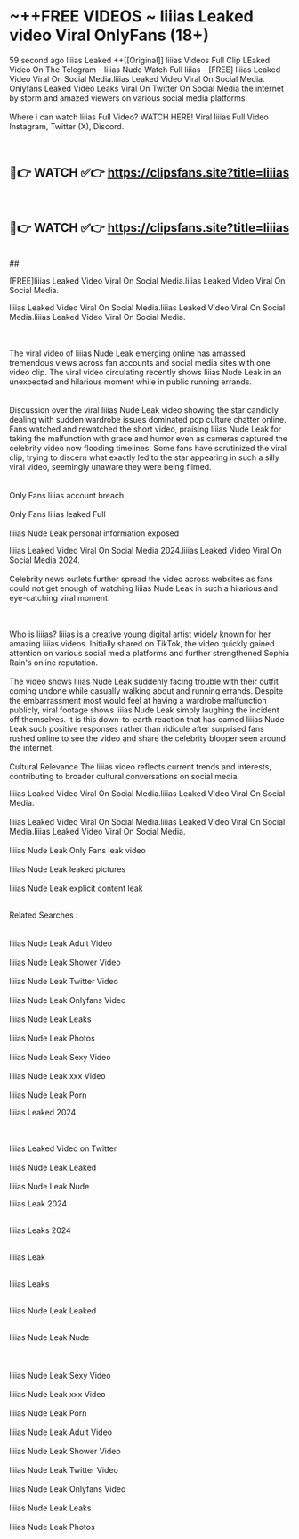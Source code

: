 # ~++FREE VIDEOS ~ liiias Leaked video Viral OnlyFans (18+)<br>


59 second ago liiias Leaked ++[[Original]] liiias Videos Full Clip LEaked Video On The Telegram  - liiias Nude  Watch Full liiias - [FREE] liiias Leaked Video Viral On Social Media.liiias Leaked Video Viral On Social Media.   Onlyfans Leaked Video Leaks Viral On Twitter On Social Media the internet by storm and amazed viewers on various social media platforms. <br><br>
Where i can watch liiias Full Video? WATCH HERE! Viral liiias Full Video Instagram, Twitter (X), Discord. <br>


 <br>

##  🔴👉 WATCH ✅👉  <a href="https://clipsfans.site?title=liiias&ref=git">https://clipsfans.site?title=liiias</a> <br>
  <br>

##  🔴👉 WATCH ✅👉  <a href="https://clipsfans.site?title=liiias&ref=git">https://clipsfans.site?title=liiias</a> <br>
  <br>
  ##



[FREE]liiias Leaked Video Viral On Social Media.liiias Leaked Video Viral On Social Media. <br>

liiias Leaked Video Viral On Social Media.liiias Leaked Video Viral On Social Media.liiias Leaked Video Viral On Social Media. <br>


  <br>

  <br>
The viral video of liiias Nude Leak emerging online has amassed tremendous views across fan accounts and social media sites with one video clip. The viral video circulating recently shows liiias Nude Leak in an unexpected and hilarious moment while in public running errands.<br>
<br>


<br>
Discussion over the viral liiias Nude Leak video showing the star candidly dealing with sudden wardrobe issues dominated pop culture chatter online. Fans watched and rewatched the short video, praising liiias Nude Leak for taking the malfunction with grace and humor even as cameras captured the celebrity video now flooding timelines. Some fans have scrutinized the viral clip, trying to discern what exactly led to the star appearing in such a silly viral video, seemingly unaware they were being filmed.<br>
<br>
<br> 
Only Fans liiias account breach<br>
<br>
Only Fans liiias leaked Full <br>
<br>
liiias Nude Leak personal information exposed<br>

liiias Leaked Video Viral On Social Media 2024.liiias Leaked Video Viral On Social Media 2024. <br>
<br>
Celebrity news outlets further spread the video across websites as fans could not get enough of watching liiias Nude Leak in such a hilarious and eye-catching viral moment.<br>
<br>

<br>
Who is liiias? liiias is a creative young digital artist widely known for her amazing liiias videos. Initially shared on TikTok, the video quickly gained attention on various social media platforms and further strengthened Sophia Rain's online reputation.<br>
<br>
The video shows liiias Nude Leak suddenly facing trouble with their outfit coming undone while casually walking about and running errands. Despite the embarrassment most would feel at having a wardrobe malfunction publicly, viral footage shows liiias Nude Leak simply laughing the incident off themselves. It is this down-to-earth reaction that has earned liiias Nude Leak such positive responses rather than ridicule after surprised fans rushed online to see the video and share the celebrity blooper seen around the internet.<br>
<br>
Cultural Relevance The liiias video reflects current trends and interests, contributing to broader cultural conversations on social media.<br>

liiias Leaked Video Viral On Social Media.liiias Leaked Video Viral On Social Media.<br>
<br>
liiias Leaked Video Viral On Social Media.liiias Leaked Video Viral On Social Media.liiias Leaked Video Viral On Social Media.<br>
<br>
liiias Nude Leak Only Fans leak video<br>
<br>
liiias Nude Leak leaked pictures<br>
<br>
liiias Nude Leak explicit content leak<br>


<br>
Related Searches :<br>
<br>

<br>
liiias Nude Leak Adult Video<br>
<br>
liiias Nude Leak Shower Video<br>
<br>
liiias Nude Leak Twitter Video<br>
<br>
liiias Nude Leak Onlyfans Video<br>
<br>
liiias Nude Leak Leaks<br>
<br>
liiias Nude Leak Photos<br>

<br>
liiias Nude Leak Sexy Video<br>
<br>
liiias Nude Leak xxx Video<br>
<br>
liiias Nude Leak Porn<br>

liiias  Leaked 2024 <br> <br>
<br>

liiias Leaked Video on Twitter <br>
<br>
liiias Nude Leak Leaked<br>
<br>
liiias Nude Leak Nude<br>


liiias  Leak 2024 <br> <br>



liiias  Leaks 2024 <br> <br>



 
liiias  Leak<br> <br>



liiias  Leaks<br> <br>


liiias Nude Leak Leaked<br> <br>

liiias Nude Leak Nude<br> <br>
<br> <br>
liiias Nude Leak Sexy Video
<br> <br>
liiias Nude Leak xxx Video
<br> <br>
liiias Nude Leak Porn
<br> <br>
liiias Nude Leak Adult Video
<br> <br>
liiias Nude Leak Shower Video
<br> <br>
liiias Nude Leak Twitter Video
<br> <br>
liiias Nude Leak Onlyfans Video
<br> <br>
liiias Nude Leak Leaks
<br> <br>
liiias Nude Leak Photos






</p>




 



</p>










